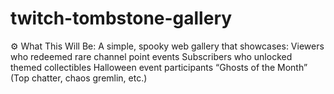 # twitch-tombstone-gallery
⚙️ What This Will Be: A simple, spooky web gallery that showcases:  Viewers who redeemed rare channel point events  Subscribers who unlocked themed collectibles  Halloween event participants  “Ghosts of the Month” (Top chatter, chaos gremlin, etc.)
